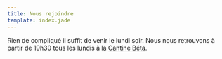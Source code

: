 ```yaml
---
title: Nous rejoindre
template: index.jade
---
```


Rien de compliqué il suffit de venir le lundi soir. Nous nous retrouvons à partir de 19h30 tous les lundis à la [Cantine Béta](http://maps.google.fr/maps?f=q&hl=fr&q=47.3834063,0.6986167).